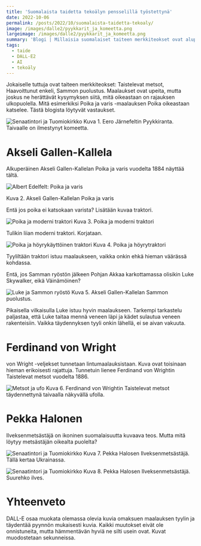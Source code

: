 ```yaml
---
title: 'Suomalaista taidetta tekoälyn pensselillä työstettynä'
date: 2022-10-06
permalink: /posts/2022/10/suomalaista-taidetta-tekoaly/
image: /images/dalle2/pyykkarit_ja_komeetta.png
largeimage: /images/dalle2/pyykkarit_ja_komeetta.png
summary: 'Blogi | Millaisia suomalaiset taiteen merkkiteokset ovat aluperin olleet?'
tags:
  - taide
  - DALL-E2
  - AI
  - tekoäly
---
```


Jokaiselle tuttuja ovat taiteen merkkiteokset: Taistelevat metsot, Haavoittunut enkeli, Sammon puolustus. 
Maalaukset ovat upeita, mutta joskus ne herättävät kysymyksen siitä, mitä oikeastaan on rajauksen ulkopuolella.
Mitä esimerkiksi Poika ja varis -maalauksen Poika oikeastaan katselee. Tästä blogista löytyvät vastaukset.

![Senaatintori ja Tuomiokirkko](/images/dalle2/pyykkarit_ja_komeetta.png)
Kuva 1. Eero Järnefeltin Pyykkiranta. Taivaalle on ilmestynyt komeetta.

Akseli Gallen-Kallela
=====

Alkuperäinen Akseli Gallen-Kallelan Poika ja varis vuodelta 1884 näyttää tältä.

![Albert Edelfelt: Poika ja varis](/images/dalle2/Poikajavaris.jpeg)

Kuva 2. Akseli Gallen-Kallelan Poika ja varis

Entä jos poika ei katsokaan varista? Lisätään kuvaa traktori.

![Poika ja moderni traktori](/images/dalle2/poika_ja_traktori.png)
Kuva 3. Poika ja moderni traktori

Tulikin liian moderni traktori. Korjataan.

![Poika ja höyrykäyttöinen traktori](/images/dalle2/poika_ja_traktori2.png)
Kuva 4. Poika ja höyrytraktori

Tyyliltään traktori istuu maalaukseen, vaikka onkin ehkä hieman väärässä kohdassa.

Entä, jos Samman ryöstön jälkeen Pohjan Akkaa karkottamassa olisikin Luke Skywalker, eikä Väinämöinen?

![Luke ja Sammon ryöstö](/images/dalle2/Luke_ja_Sampo2.png)
Kuva 5. Akseli Gallen-Kallelan Sammon puolustus.

Pikaisella vilkaisulla Luke istuu hyvin maalaukseen. Tarkempi tarkastelu paljastaa, että Luke taitaa mennä veneen läpi
ja kädet sulautua veneen rakenteisiin. Vaikka täydennyksen tyyli onkin lähellä, ei se aivan vakuuta.

Ferdinand von Wright
=====

von Wright -veljekset tunnetaan lintumaalauksistaan. Kuva ovat toisinaan hieman erikoisesti
rajattuja. Tunnetuin lienee Ferdinand von Wrightin Taistelevat metsot vuodelta 1886.

![Metsot ja ufo](/images/dalle2/metsot_ja_ufo.png)
Kuva 6. Ferdinand von Wrightin Taistelevat metsot täydennettynä taivaalla näkyvällä ufolla.

Pekka Halonen
=====

Ilveksenmetsästäjä on ikoninen suomalaisuutta kuvaava teos. Mutta mitä löytyy metsästäjän
oikealta puolelta?

![Senaatintori ja Tuomiokirkko](/images/dalle2/ilveksenhiihtaja_ja_lippu.png)
Kuva 7. Pekka Halosen Ilveksenmetsästäjä. Tällä kertaa Ukrainassa.

![Senaatintori ja Tuomiokirkko](/images/dalle2/ilveksenhiihtaja_ja_otus.png)
Kuva 8. Pekka Halosen Ilveksenmetsästäjä. Suurehko ilves.

Yhteenveto
=====

DALL-E osaa muokata olemassa olevia kuvia omaksuen maalauksen tyylin ja täydentää pyynnön mukaisesti
kuvia. Kaikki muutokset eivät ole onnistuneita, mutta hämmentävän hyviä ne silti usein ovat.
Kuvat muodostetaan sekunneissa. 
